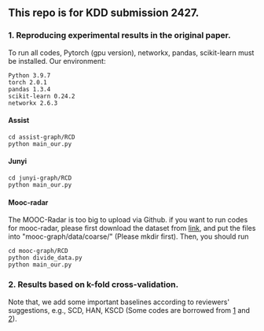 ## This repo is for KDD submission 2427. 

### 1. Reproducing experimental results in the original paper. 
To run all codes, Pytorch (gpu version), networkx, pandas, scikit-learn must be installed. 
Our environment:
```
Python 3.9.7 
torch 2.0.1
pandas 1.3.4
scikit-learn 0.24.2
networkx 2.6.3
```
#### Assist
```
cd assist-graph/RCD
python main_our.py
```
#### Junyi
```
cd junyi-graph/RCD
python main_our.py
```
#### Mooc-radar
The MOOC-Radar is too big to upload via Github. 
if you want to run codes for mooc-radar, please first download the dataset from [link](https://cloud.tsinghua.edu.cn/d/5443ee05152344c79419/), and put the files into "mooc-graph/data/coarse/" (Please mkdir first).
Then, you should run
```
cd mooc-graph/RCD
python divide_data.py
python main_our.py
```

### 2. Results based on k-fold cross-validation. 
Note that, we add some important baselines according to reviewers' suggestions, e.g., SCD, HAN, KSCD (Some codes are borrowed from [1](https://github.com/HFUT-LEC/EduStudio/blob/68611db64e42bebf33be66fa0126de0269b07f74/edustudio/model/CD) and [2](https://github.com/dmlc/dgl/blob/master/examples/pytorch/han/model_hetero.py)). 



